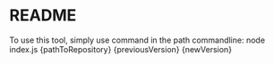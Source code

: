 README
========
To use this tool, simply use command in the path commandline: node index.js {pathToRepository} {previousVersion} {newVersion}